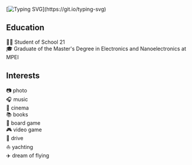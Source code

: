 [![Typing SVG](https://readme-typing-svg.demolab.com?font=Fira+Code&pause=1000&random=false&width=435&lines=Hi%2C+I'm+Sergey!)](https://git.io/typing-svg)

## Education
👨‍🎓 Student of School 21  
🎓 Graduate of the Master's Degree in Electronics and Nanoelectronics at MPEI

## Interests
:camera: photo  
:headphones: music  
:cinema: cinema  
:books: books  
:game_die: board game  
:video_game: video game  
:car: drive  
:sailboat: yachting  
:airplane: dream of flying
